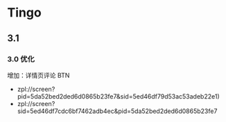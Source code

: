 # Tingo

## 3.1

### 3.0 优化

增加：详情页评论 BTN

* zpl://screen?pid=5da52bed2ded6d0865b23fe7&sid=5ed46df79d53ac53adeb22e1)
* zpl://screen?sid=5ed46df7cdc6bf7462adb4ec&pid=5da52bed2ded6d0865b23fe7
